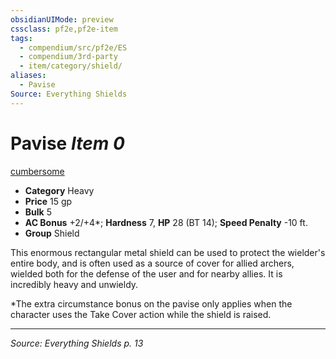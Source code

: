 ```yaml
---
obsidianUIMode: preview
cssclass: pf2e,pf2e-item
tags:
  - compendium/src/pf2e/ES
  - compendium/3rd-party
  - item/category/shield/
aliases:
  - Pavise
Source: Everything Shields
---
```

# Pavise *Item 0*  
[cumbersome](cumbersome.md)

- **Category** Heavy
- **Price** 15 gp
- **Bulk** 5
- **AC Bonus** +2/+4*; **Hardness** 7, **HP** 28 (BT 14); **Speed Penalty** -10 ft.
- **Group** Shield 

This enormous rectangular metal shield can be used to protect the wielder's entire body, and is often used as a source of cover for allied archers, wielded both for the defense of the user and for nearby allies. It is incredibly heavy and unwieldy.

*The extra circumstance bonus on the pavise only applies when the character uses the Take Cover action while the shield is raised.

---
*Source: Everything Shields p. 13*